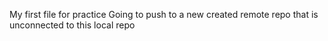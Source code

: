 My first file for practice
Going to push to a new created remote repo that is unconnected to this local repo

